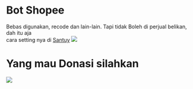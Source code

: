 # Bot Shopee
Bebas digunakan, recode dan lain-lain. Tapi tidak Boleh di perjual belikan, dah itu aja<br>
cara setting nya di <a href="https://www.sans.eu.org/2021/01/review-cara-kerja-bot-shopee-sans.html" target="_blank">Santuy</a>
<img src="Screenshot from 2021-01-02 13-15-09.png"/>
# Yang mau Donasi silahkan
<img src="Screenshot_20210102-153031_Gojek.webp"/>
